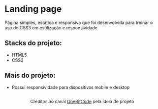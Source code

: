 # Landing page 
Página simples, estática e responsiva que foi desenvolvida para treinar o uso de CSS3 em estilização e responsividade

## Stacks do projeto:
- HTML5
- CSS3

## Mais do projeto:
- Possui responsividade para dispositivos mobile e desktop

##
<p align="center"> Créditos ao canal <a href="https://www.youtube.com/@OneBitCode">OneBitCode</a> pela ideia de projeto </p>
